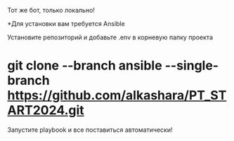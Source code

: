 Тот же бот, только локально!

*Для установки вам требуется Ansible

Установите репозиторий и добавьте .env в корневую папку проекта

# git clone --branch ansible --single-branch https://github.com/alkashara/PT_START2024.git

Запустите playbook и все поставиться автоматически!
